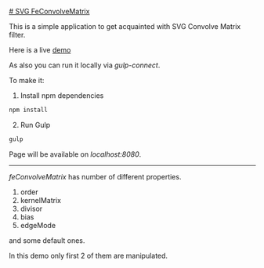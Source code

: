 [# SVG FeConvolveMatrix](https://www.w3.org/TR/SVG/filters.html#feConvolveMatrixElement)

This is a simple application to get acquainted with SVG Convolve Matrix filter.

Here is a live [demo](https://github.com/AlexanderKozhevin/svg-convolution-matrix)

As also you can run it locally via *gulp-connect*.

To make it:

1. Install npm dependencies
```javascript
npm install
```
2. Run Gulp
```javascript
gulp
```
Page will be available on *localhost:8080*.



---

*feConvolveMatrix* has number of different properties.

1. order
2. kernelMatrix
3. divisor
4. bias
5. edgeMode

and some default ones.

In this demo only first 2 of them are manipulated.

